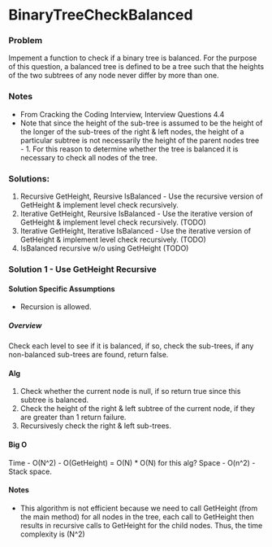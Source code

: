 ﻿# BinaryTreeCheckBalanced

### Problem
Impement a function to check if a binary tree is balanced. For the purpose of
this question, a balanced tree is defined to be a tree such that the heights
of the two subtrees of any node never differ by more than one.

### Notes
- From Cracking the Coding Interview, Interview Questions 4.4
- Note that since the height of the sub-tree is assumed to be the height of the
longer of the sub-trees of the right & left nodes, the height of a particular
subtree is not necessarily the height of the parent nodes tree - 1. For this
reason to determine whether the tree is balanced it is necessary to check all
nodes of the tree.

### Solutions:
1. Recursive GetHeight, Reursive IsBalanced - Use the recursive version of GetHeight & implement level check recursively.
2. Iterative GetHeight, Reursive IsBalanced - Use the iterative version of GetHeight & implement level check recursively. (TODO)
3. Iterative GetHeight, Iterative IsBalanced - Use the iterative version of GetHeight & implement level check recursively. (TODO)
4. IsBalanced recursive w/o using GetHeight (TODO)

### Solution 1 - Use GetHeight Recursive

#### Solution Specific Assumptions
- Recursion is allowed.

##### Overview
Check each level to see if it is balanced, if so, check the sub-trees, if any non-balanced
sub-trees are found, return false.

#### Alg
1. Check whether the current node is null, if so return true since this subtree is balanced.
2. Check the height of the right & left subtree of the current node, if they are
greater than 1 return failure.
3. Recursivesly check the right & left sub-trees.

#### Big O
Time - O(N^2) - O(GetHeight) = O(N) * O(N) for this alg?
Space - O(n^2) - Stack space.

#### Notes
- This algorithm is not efficient because we need to call GetHeight (from the main method) for all nodes in the tree, each
call to GetHeight then results in recursive calls to GetHeight for the child nodes. Thus, the time complexity is (N^2)
